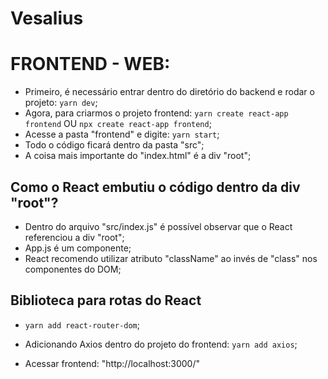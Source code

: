 # Vesalius
 
# FRONTEND - WEB:
- Primeiro, é necessário entrar dentro do diretório do backend e rodar o projeto: `yarn dev`;
- Agora, para criarmos o projeto frontend: `yarn create react-app frontend` OU `npx create react-app frontend`;
- Acesse a pasta "frontend" e digite: `yarn start`;
- Todo o código ficará dentro da pasta "src";
- A coisa mais importante do "index.html" é a div "root";

## Como o React embutiu o código dentro da div "root"?
- Dentro do arquivo "src/index.js" é possível observar que o React referenciou a div "root";
- App.js é um componente;
- React recomendo utilizar atributo "className" ao invés de "class" nos componentes do DOM;

## Biblioteca para rotas do React
- `yarn add react-router-dom`;
- Adicionando Axios dentro do projeto do frontend: `yarn add axios`;

- Acessar frontend: "http://localhost:3000/"
